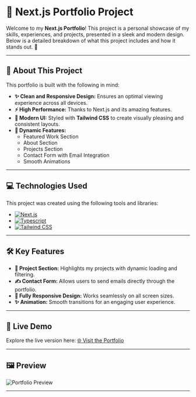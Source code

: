 # 🌟 **Next.js Portfolio Project**  

Welcome to my **Next.js Portfolio**! This project is a personal showcase of my skills, experiences, and projects, presented in a sleek and modern design. Below is a detailed breakdown of what this project includes and how it stands out. 🚀  

---

## 📖 **About This Project**  

This portfolio is built with the following in mind:  

- **✨ Clean and Responsive Design:** Ensures an optimal viewing experience across all devices.  
- **⚡ High Performance:** Thanks to Next.js and its amazing features.  
- **🎨 Modern UI:** Styled with **Tailwind CSS** to create visually pleasing and consistent layouts.  
- **🚀 Dynamic Features:**  
  - Featured Work Section  
  - About Section  
  - Projects Section  
  - Contact Form with Email Integration  
  - Smooth Animations  

---

## 💻 **Technologies Used**  

This project was created using the following tools and libraries:  

- [![Next.js](https://img.shields.io/badge/Next.js-000?style=for-the-badge&logo=next.js&logoColor=white)](https://nextjs.org/)  
- [![Typescript](https://img.shields.io/badge/React-61DAFB?style=for-the-badge&logo=react&logoColor=black)](https://Typescript.org/)  
- [![Tailwind CSS](https://img.shields.io/badge/TailwindCSS-06B6D4?style=for-the-badge&logo=tailwindcss&logoColor=white)](https://tailwindcss.com/)  

---

## 🛠️ **Key Features**  

- **📂 Project Section:** Highlights my projects with dynamic loading and filtering.  
- **✍️ Contact Form:** Allows users to send emails directly through the portfolio.  
- **📱 Fully Responsive Design:** Works seamlessly on all screen sizes.  
- **✨ Animation:** Smooth transitions for an engaging user experience.  

---

## 📸 **Live Demo**  

Explore the live version here: [🌐 Visit the Portfolio](https://socialdash-lw4h.vercel.app/)  

---

## 🖼️ **Preview**  

![Portfolio Preview](https://via.placeholder.com/800x400.png?text=Portfolio+Preview+Image)  

---
